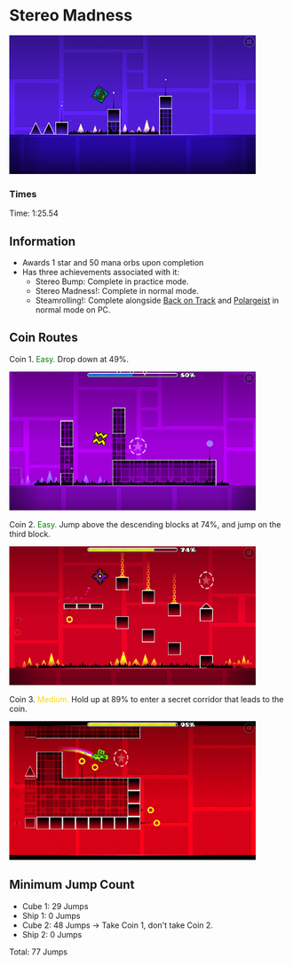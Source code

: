 # Stereo Madness
![Stereo Madness](images/sm-0.png)

### Times
Time: 1:25.54

## Information
- Awards 1 star and 50 mana orbs upon completion
- Has three achievements associated with it:
  - Stereo Bump: Complete in practice mode.
  - Stereo Madness!: Complete in normal mode.
  - Steamrolling!: Complete alongside [Back on Track](backontrack.md) and [Polargeist](polargeist.md) in normal mode on PC.

## Coin Routes
Coin 1. <span style="color:green">Easy.</span> Drop down at 49%.

![First Coin](images/sm-1.png)

Coin 2. <span style="color:green">Easy.</span> Jump above the descending blocks at 74%, and jump on the third block.

![Second Coin](images/sm-2.png)

Coin 3. <span style="color:gold">Medium.</span> Hold up at 89% to enter a secret corridor that leads to the coin.

![Third Coin](images/sm-3.png)

## Minimum Jump Count
- Cube 1: 29 Jumps
- Ship 1: 0 Jumps
- Cube 2: 48 Jumps -> Take Coin 1, don't take Coin 2.
- Ship 2: 0 Jumps

Total: 77 Jumps
